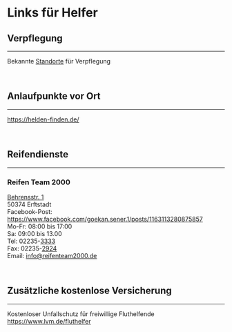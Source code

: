 # Links für Helfer

## Verpflegung
---
Bekannte [Standorte](catering.md) für Verpflegung

<br/>

## Anlaufpunkte vor Ort
---
<https://helden-finden.de/>

<br/>

## Reifendienste
---
### Reifen Team 2000
[Behrensstr. 1](https://goo.gl/maps/xh1NEpRmKVovHmch6)  
50374 Erftstadt  
Facebook-Post: <https://www.facebook.com/goekan.sener.1/posts/1163113280875857>  
Mo-Fr: 08:00	bis	17:00  
Sa:	09:00	bis	13.00  
Tel: 02235-[3333](tel:+4922353333)  
Fax: 02235-[2924](fax:+4922352924)  
Email: info@reifenteam2000.de  

<br/>

## Zusätzliche kostenlose Versicherung
---
Kostenloser Unfallschutz für freiwillige Fluthelfende  
<https://www.lvm.de/fluthelfer>
